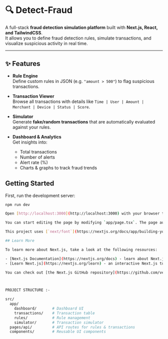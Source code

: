 # 🔍 Detect-Fraud

A full-stack **fraud detection simulation platform** built with **Next.js, React, and TailwindCSS**.  
It allows you to define fraud detection rules, simulate transactions, and visualize suspicious activity in real time.

---

## ✨ Features

- **Rule Engine**  
  Define custom rules in JSON (e.g. `"amount > 500"`) to flag suspicious transactions.

- **Transaction Viewer**  
  Browse all transactions with details like `Time | User | Amount | Merchant | Device | Status | Score`.

- **Simulator**  
  Generate **fake/random transactions** that are automatically evaluated against your rules.

- **Dashboard & Analytics**  
  Get insights into:
  - Total transactions
  - Number of alerts
  - Alert rate (%)
  - Charts & graphs to track fraud trends


## Getting Started

First, run the development server:

```bash
npm run dev

Open [http://localhost:3000](http://localhost:3000) with your browser to see the result.

You can start editing the page by modifying `app/page.tsx`. The page auto-updates as you edit the file.

This project uses [`next/font`](https://nextjs.org/docs/app/building-your-application/optimizing/fonts) to automatically optimize and load [Geist](https://vercel.com/font), a new font family for Vercel.

## Learn More

To learn more about Next.js, take a look at the following resources:

- [Next.js Documentation](https://nextjs.org/docs) - learn about Next.js features and API.
- [Learn Next.js](https://nextjs.org/learn) - an interactive Next.js tutorial.

You can check out [the Next.js GitHub repository](https://github.com/vercel/next.js) - your feedback and contributions are welcome!



PROJECT STRUCTURE :-

src/
  app/
    dashboard/       # Dashboard UI
    transactions/    # Transaction table
    rules/           # Rule management
    simulator/       # Transaction simulator
  pages/api/         # API routes for rules & transactions
  components/        # Reusable UI components

